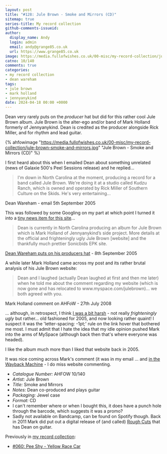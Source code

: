 ```yaml
---
layout: post
title: "#128: Jule Brown - Smoke and Mirrors (CD)"
sitemap: true
series-title: My record collection
github-comments-issueid:
author:
  display_name: Andy
  login: admin
  email: andy@grange85.co.uk
  url: https://www.grange85.co.uk
image: https://media.fullofwishes.co.uk/00-misc/my-record-collection/jule-brown-smoke-and-mirrors.jpg
catno: 10/140
comments: true
categories:
- my record collection
- dean wareham
tags:
- jule brown
- mark holland
- jennyanykind
date: 2024-04-18 00:00 +0000
---
```

Dean very rarely puts on the _producer_ hat but did for this rather cool Jule Brown album. Jule Brown is the alter-ego and/or band of Mark Holland formerly of Jennyanykind. Dean is credited as the producer alongside Rick Miller, and for rhythm and lead guitar.

{% ahfowimage "https://media.fullofwishes.co.uk/00-misc/my-record-collection/jule-brown-smoke-and-mirrors.jpg" "Jule Brown - Smoke and Mirrors (CD)" %}

I first heard about this when I emailed Dean about something unrelated (news of Galaxie 500's Peel Sessions release) and he replied...

<!--more-->

<blockquote>
I'm down in North Carolina at the moment, producing a record for a band called Jule Brown. We're doing it at a studio called Kudzu Ranch, which is owned and operated by Rick Miller of Southern Culture on the Skids. He's very entertaining...
</blockquote>
<p class="caption">Dean Wareham - email 5th September 2005</p>

This was followed by some Googling on my part at which point I turned it into a [tiny news item for this site](/2005/09/08/dean-wareham-puts-on-his-producers-hat/)...

<blockquote>
Dean is currently in North Carolina producing an album for Jule Brown which is Mark Holland of Jennyanykind’s side project.  
More details at the official and frighteningly ugly Jule Brown [website] and the thankfully much prettier Sonicbids EPK site.
</blockquote>
<p class="caption"><a href="/2005/09/08/dean-wareham-puts-on-his-producers-hat/">Dean Wareham puts on his producers hat</a> - 8th September 2005</p>

A while later Mark Holland came across my post and its rather brutal analysis of his Jule Brown website:

<blockquote>
Dean and I laughed (actually Dean laughed at first and then me later) when he told me about the comment regarding my website (which is now gone and has relocated to www.myspace.com/julebrown)... we both agreed with you.
</blockquote>
<p class="caption">Mark Holland comment on AHFoW - 27th July 2008</p>

... although, in retrospect, I think [I was a bit harsh](https://web.archive.org/web/20050913105501/http://www.julebrown.org/) - not really _frighteningly ugly_ but rather... old fashioned for 2005, and now looking rather quaint! I suspect it was the 'letter-spacing: -1pt;' rule on the link hover that bothered me most. I must admit that I hate the idea that my idle opinion pushed Mark into the arms of MySpace (although back then that's where everyone was headed).

I like the album much more than I liked that website back in 2005.

It was nice coming across Mark's comment (it was in my email ... and [in the Wayback Machine](https://web.archive.org/web/20131217151145/http://www.fullofwishes.co.uk/2005/09/08/dean-wareham-puts-on-his-producers-hat/) - I do miss website commenting.

 - *Catalogue Number:* AHFOW 10/140
 - *Artist:* Jule Brown
 - *Title:* Smoke and Mirrors
 - *Notes:* Dean co-produced and plays guitar
 - *Packaging:* Jewel case
 - *Format:* CD
 - I can't remember where or when I bought this, it does have a punch hole through the barcode, which suggests it was a promo?
 - Sadly not available on Bandcamp, can be found on Spotify though. Back in 2011 Mark did put out a digital release of (and called) [Rough Cuts](https://markhollandfromjennyanykind.bandcamp.com/album/rough-cuts) that has Dean on guitar.

Previously in [my record collection](/category/my-record-collection):
 - [#060: Pee Shy - Yellow Race Car](/2023/08/14/my-record-collection-060-pee-shy-yellow-race-car/)
